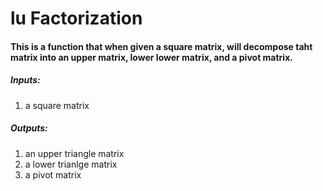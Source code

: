 # lu Factorization
#### This is a function that when given a square matrix, will decompose taht matrix into an upper matrix, lower lower matrix, and a pivot matrix.

##### Inputs:
  1. a square matrix
  
##### Outputs:
  1. an upper triangle matrix
  2. a lower trianlge matrix
  3. a pivot matrix
